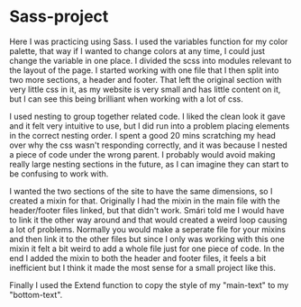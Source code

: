 # Sass-project

Here I was practicing using Sass. I used the variables function for my color palette, that way if I wanted to change colors at any time, I could just change the variable
in one place.
I divided the scss into modules relevant to the layout of the page.
I started working with one file that I then split into two more sections, a header and footer. That left the original section with very little css in it, as my
website is very small and has little content on it, but I can see this being brilliant when working with a lot of css.

I used nesting to group together related code. I liked the clean look it gave and it felt very intuitive to use, but I did run into a problem placing
elements in the correct nesting order. I spent a good 20 mins scratching my head over why the css wasn't responding correctly, and it was because I nested a piece
of code under the wrong parent. I probably would avoid making really large nesting sections in the future, as I can imagine they can start to be confusing
to work with.

I wanted the two sections of the site to have the same dimensions, so I created a mixin for that. Originally I had the mixin in the main file with the header/footer
files linked, but that didn't work. Smári told me I would have to link it the other way around and that would created a weird loop causing a lot of problems.
Normally you would make a seperate file for your mixins and then link it to the other files but since I only was working with this one mixin it felt a bit weird
to add a whole file just for one piece of code. In the end I added the mixin to both the header and footer files, it feels a bit inefficient but I think it made the
most sense for a small project like this.

Finally I used the Extend function to copy the style of my "main-text" to my "bottom-text".
